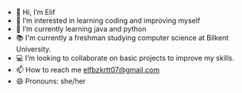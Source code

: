 - 👋 Hi, I’m Elif 
- 👀 I’m interested in learning coding and improving myself
- 🌱 I’m currently learning java and python
- 📚 I'm currently a freshman studying computer science at Bilkent University.
- 💻 I’m looking to collaborate on basic projects to improve my skills.
- 📫 How to reach me elfbzkrtt07@gmail.com
- 😄 Pronouns: she/her

<!---
elfbzkrtt07/elfbzkrtt07 is a ✨ special ✨ repository because its `README.md` (this file) appears on your GitHub profile.
You can click the Preview link to take a look at your changes.
--->
